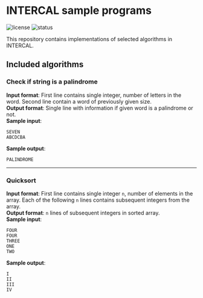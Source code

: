 # INTERCAL sample programs
![license](https://img.shields.io/github/license/leszkolukasz/intercal.svg)
![status](https://img.shields.io/badge/status-finished-green)

This repository contains implementations of selected algorithms in INTERCAL.

## Included algorithms

### Check if string is a palindrome

**Input format**:
First line contains single integer, number of letters in the word. Second line contain a word of previously given size. <br/>
**Output format**:
Single line with information if given word is a palindrome or not. <br/>
**Sample input**:
```
SEVEN
ABCDCBA
```
**Sample output**:
```
PALINDROME
```

------

### Quicksort

**Input format**:
First line contains single integer `n`, number of elements in the array. Each of the following `n` lines contains subsequent integers from the array. <br/>
**Output format**:
`n` lines of subsequent integers in sorted array. <br/>
**Sample input**:
```
FOUR
FOUR
THREE
ONE
TWO
```
**Sample output**:
```
I
II
III
IV
```
